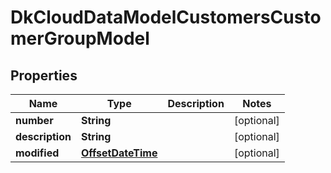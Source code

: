 
# DkCloudDataModelCustomersCustomerGroupModel

## Properties
Name | Type | Description | Notes
------------ | ------------- | ------------- | -------------
**number** | **String** |  |  [optional]
**description** | **String** |  |  [optional]
**modified** | [**OffsetDateTime**](OffsetDateTime.md) |  |  [optional]



